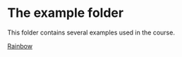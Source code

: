 # The example folder

This folder contains several examples used in the course.

[Rainbow]("rainbow/index.html")
